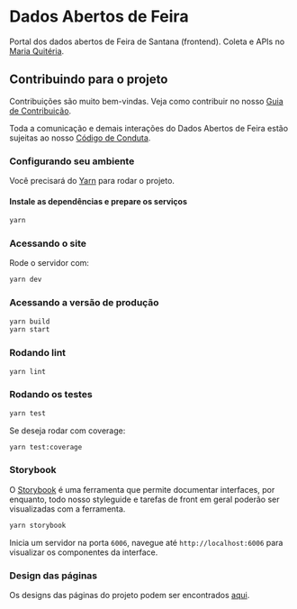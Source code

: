 # Dados Abertos de Feira

Portal dos dados abertos de Feira de Santana (frontend).
Coleta e APIs no [Maria Quitéria](https://github.com/DadosAbertosDeFeira/maria-quiteria/).

## Contribuindo para o projeto

Contribuições são muito bem-vindas. Veja como contribuir no nosso [Guia de Contribuição](CONTRIBUTING.md).

Toda a comunicação e demais interações do Dados Abertos de Feira estão sujeitas
ao nosso [Código de Conduta](CODE_OF_CONDUCT.md).

### Configurando seu ambiente

Você precisará do [Yarn](https://yarnpkg.com/) para rodar o projeto.

#### Instale as dependências e prepare os serviços

```bash
yarn
```

### Acessando o site

Rode o servidor com:

```bash
yarn dev
```

### Acessando a versão de produção

```bash
yarn build
yarn start
```

### Rodando lint

```bash
yarn lint
```

### Rodando os testes

```bash
yarn test
```

Se deseja rodar com coverage:
```bash
yarn test:coverage
```

### Storybook

O [Storybook](https://storybook.js.org/) é uma ferramenta que permite documentar interfaces, por enquanto, todo nosso styleguide e tarefas de front em geral poderão ser visualizadas com a ferramenta.

```bash
yarn storybook
```

Inicia um servidor na porta `6006`, navegue até `http://localhost:6006` para visualizar os componentes da interface.

### Design das páginas

Os designs das páginas do projeto podem ser encontrados [aqui](https://www.figma.com/file/XNfcVKFQLMcw4WzYB9srDs/DadosFeira?node-id=155%3A537).
